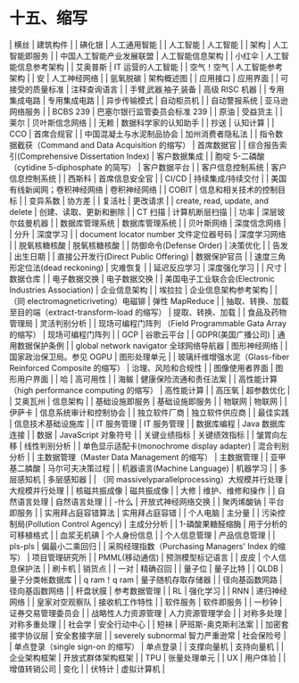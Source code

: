 # 十五、缩写

  
| 横丝 | 建筑构件 |
| 碘化银 | 人工通用智能 |
| 人工智能 | 人工智能 |
| 架构 | 人工智能即服务 |
| 中国人工智能产业发展联盟 | 人工智能信息架构 |
| 小红伞 | 人工智能信息参考架构 |
| 艾奥普斯 | IT 运营的人工智能 |
| 空气！空气 | 人工智能参考架构 |
| 安 | 人工神经网络 |
| 氩氧脱碳 | 架构概述图 |
| 应用接口 | 应用界面 |
| 可接受的质量标准 | 注释查询语言 |
| 手臂ˌ武器ˌ袖子ˌ装备 | 高级 RISC 机器 |
| 专用集成电路 | 专用集成电路 |
| 异步传输模式 | 自动柜员机 |
| 自动警报系统 | 亚马逊网络服务 |
| BCBS 239 | 巴塞尔银行监管委员会标准 239 |
| 原油 | 受益货主 |
| 莱尔 | 贝叶斯信念网络 |
| 无赖 | 数据科学家的认知助手 |
| 抄送 | 认知计算 |
| CCO | 首席合规官 |
| 中国混凝土与水泥制品协会 | 加州消费者隐私法 |
| 指令数据截获（Command and Data Acquisition 的缩写） | 首席数据官 |
| 综合报告索引(Comprehensive Dissertation Index) | 客户数据集成 |
| 胞啶 5-二磷酸（cytidine 5-diphosphate 的简写） | 客户数据平台 |
| 客户信息控制系统 | 客户信息控制系统 |
| 西斯科 | 首席信息安全官 |
| CI/CD | 持续集成/持续交付 |
| 美国有线新闻网；卷积神经网络 | 卷积神经网络 |
| COBIT | 信息和相关技术的控制目标 |
| 变异系数 | 协方差 |
| 复活社 | 更改请求 |
| create, read, update, and delete | 创建、读取、更新和删除 |
| CT 扫描 | 计算机断层扫描 |
| 功率 | 深层玻尔兹曼机器 |
| 数据库管理系统 | 数据库管理系统 |
| 贝叶斯网络 | 深度信念网络 |
| 分升 | 深度学习 |
| document locator number 文件定位器号码 | 深度学习网络 |
| 脱氧核糖核酸 | 脱氧核糖核酸 |
| 防御命令(Defense Order) | 决策优化 |
| 告发 | 出生日期 |
| 直接公开发行(Direct Public Offering) | 数据保护官员 |
| 速度三角形定位法(dead reckoning) | 灾难恢复 |
| 延迟反应学习 | 深度强化学习 |
| 尺寸 | 数据仓库 |
| 电子数据交换 | 电子数据交换 |
| 美国电子工业联合会(Electronic Industries Association) | 企业信息架构 |
| 埃拉拉 | 企业信息架构参考架构 |
| （同 electromagneticriveting）电磁铆 | 弹性 MapReduce |
| 抽取、转换、加载至目的端（extract-transform-load 的缩写） | 提取、转换、加载 |
| 食品及药物管理局 | 灵活判别分析 |
| 现场可编程门阵列 （Field Programmable Gata Array 的缩写） | 现场可编程门阵列 |
| GCP | 谷歌云平台 |
| GDPR(美国广播公司) | 通用数据保护条例 |
| global network navigator 全球网络导航器 | 图形神经网络 |
| 国家政治保卫局。参见 OGPU | 图形处理单元 |
| 玻璃纤维增强水泥（Glass-fiber Reinforced Composite 的缩写） | 治理、风险和合规性 |
| 图像使用者界面 | 图形用户界面 |
| 哈 | 高可用性 |
| 海鲅 | 健康保险流通和责任法案 |
| 高性能计算（high performance computing 的缩写） | 高性能计算 |
| 高压氧 | 超参数优化 |
| 艾奥瓦州 | 信息架构 |
| 基础设施即服务 | 基础设施即服务 |
| 物联网 | 物联网 |
| 伊萨卡 | 信息系统审计和控制协会 |
| 独立软件厂商 | 独立软件供应商 |
| 最佳实践 | 信息技术基础设施库 |
| IT 服务管理 | IT 服务管理 |
| 数据库编程 | Java 数据库连接 |
| 数据 | JavaScript 对象符号 |
| 关键业绩指标 | 关键绩效指标 |
| 皱胃向左移 | 线性判别分析 |
| 单色显示适配卡(monochrome display adapter) | 混合判别分析 |
| 主数据管理（Master Data Management 的缩写） | 主数据管理 |
| 亚甲基二膦酸 | 马尔可夫决策过程 |
| 机器语言(Machine Language) | 机器学习 |
| 多层感知机 | 多层感知器 |
| （同 massivelyparallelprocessing）大规模并行处理 | 大规模并行处理 |
| 核磁共振成像 | 磁共振成像 |
| 大修 | 维护、维修和操作 |
| 自然语言处理 | 自然语言处理 |
| -什么 | 开放式神经网络交换 |
| 聚丙烯酸钠 | 平台即服务 |
| 实用拜占庭容错算法 | 实用拜占庭容错 |
| 个人电脑 | 主分量 |
| 污染控制局(Pollution Control Agency) | 主成分分析 |
| 1-磷酸果糖醛缩酶 | 用于分析的可移植格式 |
| 血浆无机碘 | 个人身份信息 |
| 个人信息管理 | 产品信息管理 |
| pls-pls | 偏最小二乘回归 |
| 采购经理指数（Purchasing Managers' Index 的缩写） | 项目管理研究所 |
| PMML(移动通信) | 预测模型标记语言 |
| 皮皮 | 个人信息保护法 |
| 刷卡机 | 销货点 |
| 一对 | 精确召回 |
| 量子位 | 量子比特 |
| QLDB | 量子分类帐数据库 |
| q ram！q ram | 量子随机存取存储器 |
| 径向基函数网路 | 径向基函数网络 |
| 杆盘状膜 | 参考数据管理 |
| RL | 强化学习 |
| RNN | 递归神经网络 |
| 皇家对空观察队 | 接收机工作特性 |
| 软件服务 | 软件即服务 |
| 一秒钟 | 证券交易管理委员会 |
| 战略性人力资源管理 | 人力资源管理学会 |
| 对称多处理 | 对称多重处理 |
| 社会学 | 安全行动中心 |
| 短袜 | 萨班斯-奥克斯利法案 |
| 加密套接字协议层 | 安全套接字层 |
| severely subnormal 智力严重逊常 | 社会保险号 |
| 单点登录（single sign-on 的缩写） | 单点登录 |
| 支撑向量机 | 支持向量机 |
| 企业架构框架 | 开放式群体架构框架 |
| TPU | 张量处理单元 |
| UX | 用户体验 |
| 增值转销公司 | 变化 |
| 伏特计 | 虚拟计算机 |